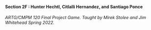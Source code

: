#### Section 2F : Hunter Hechtl, Citlalli Hernandez, and Santiago Ponce
###### ARTG/CMPM 120 Final Project Game. Taught by Mirek Stolee and Jim Whitehead Spring 2022. 